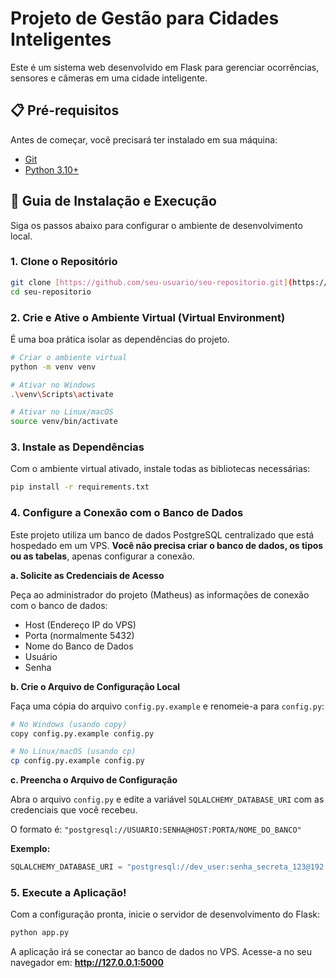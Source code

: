 # Projeto de Gestão para Cidades Inteligentes

Este é um sistema web desenvolvido em Flask para gerenciar ocorrências, sensores e câmeras em uma cidade inteligente.

## 📋 Pré-requisitos

Antes de começar, você precisará ter instalado em sua máquina:
* [Git](https://git-scm.com/)
* [Python 3.10+](https://www.python.org/)

## 🚀 Guia de Instalação e Execução

Siga os passos abaixo para configurar o ambiente de desenvolvimento local.

### 1. Clone o Repositório
```bash
git clone [https://github.com/seu-usuario/seu-repositorio.git](https://github.com/seu-usuario/seu-repositorio.git)
cd seu-repositorio
```

### 2. Crie e Ative o Ambiente Virtual (Virtual Environment)

É uma boa prática isolar as dependências do projeto.

```bash
# Criar o ambiente virtual
python -m venv venv

# Ativar no Windows
.\venv\Scripts\activate

# Ativar no Linux/macOS
source venv/bin/activate
```

### 3. Instale as Dependências

Com o ambiente virtual ativado, instale todas as bibliotecas necessárias:
```bash
pip install -r requirements.txt
```

### 4. Configure a Conexão com o Banco de Dados

Este projeto utiliza um banco de dados PostgreSQL centralizado que está hospedado em um VPS. **Você não precisa criar o banco de dados, os tipos ou as tabelas**, apenas configurar a conexão.

**a. Solicite as Credenciais de Acesso**

Peça ao administrador do projeto (Matheus) as informações de conexão com o banco de dados:
* Host (Endereço IP do VPS)
* Porta (normalmente 5432)
* Nome do Banco de Dados
* Usuário
* Senha

**b. Crie o Arquivo de Configuração Local**

Faça uma cópia do arquivo `config.py.example` e renomeie-a para `config.py`:
```bash
# No Windows (usando copy)
copy config.py.example config.py

# No Linux/macOS (usando cp)
cp config.py.example config.py
```

**c. Preencha o Arquivo de Configuração**

Abra o arquivo `config.py` e edite a variável `SQLALCHEMY_DATABASE_URI` com as credenciais que você recebeu.

O formato é: `"postgresql://USUARIO:SENHA@HOST:PORTA/NOME_DO_BANCO"`

**Exemplo:**
```python
SQLALCHEMY_DATABASE_URI = "postgresql://dev_user:senha_secreta_123@192.168.1.100:5432/smartcity_db_dev"
```

### 5. Execute a Aplicação!

Com a configuração pronta, inicie o servidor de desenvolvimento do Flask:
```bash
python app.py
```
A aplicação irá se conectar ao banco de dados no VPS. Acesse-a no seu navegador em: **http://127.0.0.1:5000**
